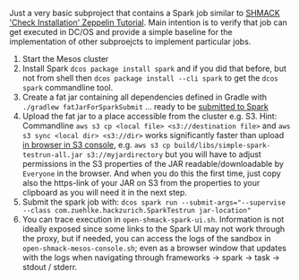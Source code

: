 Just a very basic subproject that contains a Spark job similar to [SHMACK 'Check Installation' Zeppelin Tutorial](https://www.zeppelinhub.com/viewer/notebooks/aHR0cHM6Ly9yYXcuZ2l0aHVidXNlcmNvbnRlbnQuY29tL1p1ZWhsa2UvU0hNQUNLL21hc3Rlci8wNF9pbXBsZW1lbnRhdGlvbi96ZXBwZWxpbi10dXRvcmlhbHMvQ2hlY2slMjBJbnN0YWxsYXRpb24uanNvbg).
Main intention is to verify that job can get executed in DC/OS and provide a simple baseline for the implementation of other subproejcts to implement particular jobs.

1. Start the Mesos cluster
2. Install Spark `dcos package install spark` and if you did that before, 
   but not from shell then `dcos package install --cli spark` to get the `dcos spark` commandline tool.
3. Create a fat jar containing all dependencies defined in Gradle with `./gradlew fatJarForSparkSubmit` 
   ... ready to be [submitted to Spark](http://spark.apache.org/docs/latest/submitting-applications.html)
5. Upload the fat jar to a place accessible from the cluster e.g. S3.
   Hint: Commandline `aws s3 cp <local file> <s3://destination file>` and `aws s3 sync <local dir> <s3://dir>` 
   works significantly faster than upload [in browser in S3 console](https://console.aws.amazon.com/s3/home?region=us-west-1),
   e.g. `aws s3 cp build/libs/simple-spark-testrun-all.jar s3://myjardirectory`
   but you will have to adjust permissions in the S3 properties of the JAR readable/downloadable by `Everyone` in the browser.
   And when you do this the first time, just copy also the https-link of your JAR on S3 from the properties to your clipboard 
   as you will need it in the next step.
6. Submit the spark job with:  `dcos spark run --submit-args="--supervise --class com.zuehlke.hackzurich.SparkTestrun jar-location"`
7. You can trace execution in `open-shmack-spark-ui.sh`. 
   Information is not ideally exposed since some links to the Spark UI may not work through the proxy, 
   but if needed, you can access the logs of the sandbox in `open-shmack-mesos-console.sh`; even as a browser window that updates with the logs 
   when navigating through frameworks -> spark -> task -> stdout / stderr.
